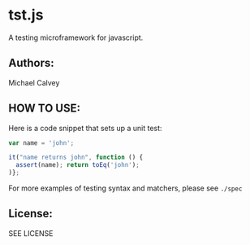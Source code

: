 # tst.js
A testing microframework for javascript.

## Authors:
Michael Calvey

## HOW TO USE:

Here is a code snippet that sets up a unit test:

```javascript
var name = 'john';

it("name returns john", function () {
  assert(name); return toEq('john');
)};
```

For more examples of testing syntax and matchers, please see `./spec`

## License:
SEE LICENSE
